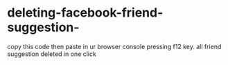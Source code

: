 # deleting-facebook-friend-suggestion-
copy this code 
then paste in ur browser console pressing f12 key.
all friend suggestion deleted in one click
